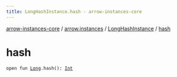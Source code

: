 ```yaml
---
title: LongHashInstance.hash - arrow-instances-core
---
```


[arrow-instances-core](../../index.html) / [arrow.instances](../index.html) / [LongHashInstance](index.html) / [hash](./hash.html)

# hash

`open fun `[`Long`](https://kotlinlang.org/api/latest/jvm/stdlib/kotlin/-long/index.html)`.hash(): `[`Int`](https://kotlinlang.org/api/latest/jvm/stdlib/kotlin/-int/index.html)